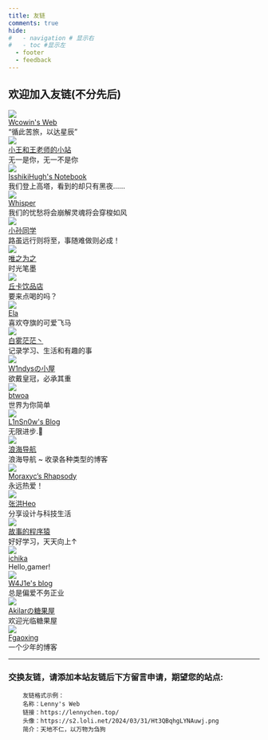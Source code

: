 ```yaml
---
title: 友链
comments: true
hide:
#   - navigation # 显示右
#   - toc #显示左
  - footer
  - feedback
---
```

<div class="markdown-content">
    <h2>欢迎加入友链(不分先后)</h2>
</div>



  <div class="links-content"> 
   <div class="link-navigation"> 
    <div class="card"> 
     <img class="ava" src="https://s2.loli.net/2024/02/01/gaE47y5fKM6kosV.png" /> 
     <div class="card-header"> 
      <div> 
       <a href="https://wcowin.work/ " target="_blank">Wcowin's Web</a> 
      </div> 
      <div class="info">
       “循此苦旅，以达星辰”
      </div> 
     </div> 
    </div>
   <div class="card"> 
     <img class="ava" src="https://s2.loli.net/2024/02/07/S8GYheTZmCU96HK.png" /> 
     <div class="card-header"> 
      <div> 
       <a href="https://wcowin.work/WH-WKW/" target="_blank">小王和王老师的小站</a> 
      </div> 
      <div class="info">
        无一是你，无一不是你
      </div> 
     </div> 
    </div> 

   <div class="card"> 
     <img class="ava" src="https://note.isshikih.top/_assets/iro/IroPatch_Brown.png" /> 
     <div class="card-header"> 
      <div> 
       <a href="https://note.isshikih.top/" target="_blank">IsshikiHugh's Notebook</a> 
      </div> 
      <div class="info">
      我们登上高塔，看到的却只有黑夜……
      </div> 
     </div> 
    </div> 

   <div class="card"> 
     <img class="ava" src="https://blog.whispery.cn/img/tou.png" /> 
     <div class="card-header"> 
      <div> 
       <a href="https://blog.whispery.cn/" target="_blank">Whisper</a> 
      </div> 
      <div class="info">
      我们的忧愁将会崩解灵魂将会穿梭如风
      </div> 
     </div> 
    </div>

   <div class="card"> 
     <img class="ava" src="https://blog.sunguoqi.com/avatar.webp" /> 
     <div class="card-header"> 
      <div> 
       <a href="https://blog.sunguoqi.com" target="_blank">小孙同学</a> 
      </div> 
      <div class="info">
      路虽远行则将至，事随难做则必成！
      </div> 
     </div> 
    </div>

   <div class="card"> 
     <img class="ava" src="https://weizwz.com/img/avatar/head.jpg" /> 
     <div class="card-header"> 
      <div> 
       <a href="https://weizwz.com" target="_blank">唯之为之</a> 
      </div> 
      <div class="info">
       时光笔墨
      </div> 
     </div> 
    </div>

   <div class="card"> 
     <img class="ava" src="https://cdn.zerolacqua.top/images/avatar.png" /> 
     <div class="card-header"> 
      <div> 
       <a href="https://blog.zerolacqua.top" target="_blank">丘卡饮品店</a> 
      </div> 
      <div class="info">
       要来点喝的吗？
      </div> 
     </div> 
    </div>

   <div class="card"> 
     <img class="ava" src="https://cdn.zerolacqua.top/images/link/Ella.png" /> 
     <div class="card-header"> 
      <div> 
       <a href="https://e23.dev/" target="_blank">Ela</a> 
      </div> 
      <div class="info">
       喜欢夺旗的可爱飞马
      </div> 
     </div> 
    </div>

   <div class="card"> 
     <img class="ava" src="https://baiwumm.com/avatar.jpg" /> 
     <div class="card-header"> 
      <div> 
       <a href="https://baiwumm.com/" target="_blank">白雾茫茫丶</a> 
      </div> 
      <div class="info">
      记录学习、生活和有趣的事
      </div> 
     </div> 
    </div>

   <div class="card"> 
     <img class="ava" src="https://blog.w1ndys.top/img/about/avatar.png" /> 
     <div class="card-header"> 
      <div> 
       <a href="https://blog.w1ndys.top/" target="_blank">W1ndysの小屋</a> 
      </div> 
      <div class="info">
      欲戴皇冠，必承其重
      </div> 
     </div> 
    </div>

   <div class="card"> 
     <img class="ava" src="https://ovo.btwoa.com/btwoa.jpg" /> 
     <div class="card-header"> 
      <div> 
       <a href="https://blog.btwoa.com" target="_blank">btwoa</a> 
      </div> 
      <div class="info">
      世界为你简单
      </div> 
     </div> 
    </div>

   <div class="card"> 
     <img class="ava" src="https://blog.linsnow.cn/img/avatar.png" /> 
     <div class="card-header"> 
      <div> 
       <a href="https://blog.linsnow.cn" target="_blank">L1nSn0w's Blog</a> 
      </div> 
      <div class="info">
      无限进步.🎈
      </div> 
     </div> 
    </div>

   <div class="card"> 
     <img class="ava" src="https://www.langhai.net/assets/images/langhai-logo.png" /> 
     <div class="card-header"> 
      <div> 
       <a href="https://www.langhai.net/" target="_blank">浪海导航</a> 
      </div> 
      <div class="info">
       浪海导航 ~ 收录各种类型的博客
      </div> 
     </div> 
    </div> 

   <div class="card"> 
     <img class="ava" src="https://blog.moraxyc.com/avatar.png" /> 
     <div class="card-header"> 
      <div> 
       <a href="https://moraxyc.com" target="_blank">Moraxyc’s Rhapsody</a> 
      </div> 
      <div class="info">
       永远热爱！
      </div> 
     </div> 
    </div> 
   <div class="card"> 
     <img class="ava" src="https://bu.dusays.com/2022/12/28/63ac2812183aa.png
     " /> 
     <div class="card-header"> 
      <div> 
       <a href="https://blog.zhheo.com/" target="_blank">张洪Heo</a> 
      </div> 
      <div class="info">
      分享设计与科技生活
      </div> 
     </div> 
    </div>    

   <div class="card"> 
     <img class="ava" src="https://blog.lichenghao.cn/avatar.svg" /> 
     <div class="card-header"> 
      <div> 
       <a href="https://blog.lichenghao.cn" target="_blank">故事的程序猿</a> 
      </div> 
      <div class="info">
      好好学习，天天向上↑
      </div> 
     </div> 
    </div>

   <div class="card"> 
     <img class="ava" src="https://cdn.ichika.cc/page/HeadIcon.jpg" /> 
     <div class="card-header"> 
      <div> 
       <a href="https://ichika.cc" target="_blank">ichika</a> 
      </div> 
      <div class="info">
      Hello,gamer!
      </div> 
     </div> 
    </div>

   <div class="card"> 
     <img class="ava" src="https://cravatar.cn/avatar/8def0c8c73b56dc0e18744a9a43d70f4" /> 
     <div class="card-header"> 
      <div> 
       <a href="https://hin.cool" target="_blank">W4J1e's blog</a> 
      </div> 
      <div class="info">
      总是偏爱不务正业
      </div> 
     </div> 
    </div>

   <div class="card"> 
     <img class="ava" src="https://npm.elemecdn.com/akilar-friends@latest/avatar/akilar.top.jpg" /> 
     <div class="card-header"> 
      <div> 
       <a href=" https://akilar.top/" target="_blank">Akilarの糖果屋</a> 
      </div> 
      <div class="info">
      欢迎光临糖果屋
      </div> 
     </div> 
    </div>

   <div class="card"> 
     <img class="ava" src="https://img.yt-blog.top/webp/logo.webp" /> 
     <div class="card-header"> 
      <div> 
       <a href="https://www.yt-blog.top/" target="_blank">Fgaoxing</a> 
      </div> 
      <div class="info">
      一个少年的博客
      </div> 
     </div> 
    </div>


<HR style="FILTER: progid:DXImageTransform.Microsoft.Shadow(color:#608DBD,direction:145,strength:15)" width="100%" color=#608DBD SIZE=1>


<div class="markdown-content">
    <h3>交换友链，请添加本站友链后下方留言申请，期望您的站点:</h3>
</div>


<!doctype html>
<html lang="en">
  <head>
    <meta charset="UTF-8" />
    <meta name="viewport" content="width=device-width, initial-scale=1.0" />
    <title>OhMyLive2D</title>
  </head>
  <body>
    <script src="https://unpkg.com/oh-my-live2d@latest"></script>
    <script>
      OML2D.loadOml2d({
        models: [
          {
            path: 'https://model.oml2d.com/cat-black/model.json'
          }
        ]
      });
    </script>
  </body>
</html>


```
    友链格式示例：
    名称：Lenny's Web 
    链接：https://lennychen.top/ 
    头像：https://s2.loli.net/2024/03/31/Ht3QBqhgLYNAuwj.png 
    简介：天地不仁，以万物为刍狗 
```
